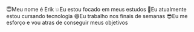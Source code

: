 😇Meu nome é Erik 
💥Eu estou focado em meus estudos
💢Eu atualmente estou cursando tecnologia
😄Eu trabalho nos finais de semanas
😎Eu me esforço e vou atras de conseguir meus objetivos

